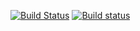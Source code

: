 [![Build Status](https://travis-ci.org/StephanGerbeth/vue-boilerplate.svg?branch=master)](https://travis-ci.org/StephanGerbeth/vue-boilerplate)
[![Build status](https://ci.appveyor.com/api/projects/status/nu2a8y0pn15m1rr7/branch/master?svg=true)](https://ci.appveyor.com/project/StephanGerbeth/vue-boilerplate/branch/master)
